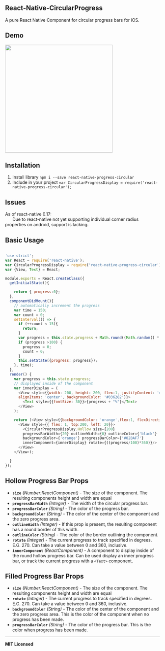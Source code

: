 ## React-Native-CircularProgress
A pure React Native Component for circular progress bars for iOS.

## Demo

<a href="https://github.com/andy9775/React-Native-CircularProgress/blob/master/demo.gif">
<img src="https://github.com/andy9775/React-Native-CircularProgress/raw/master/demo.gif" width="350"></a>

## Installation
1. Install library `npm i --save react-native-progress-circular`
2. Include in your project `var CircularProgressDisplay = require('react-native-progress-circular');`

## Issues
As of react-native 0.17:<br>
&nbsp;&nbsp;&nbsp;&nbsp;&nbsp;&nbsp;Due to react-native not yet supporting individual corner radius properties on android, support is lacking.

## Basic Usage

```javascript

'use strict';
var React = require('react-native');
var CircularProgressDisplay = require('react-native-progress-circular');
var {View, Text} = React;

module.exports = React.createClass({
  getInitialState(){

    return { progress:0};
  },
  componentDidMount(){
    // automatically increment the progress
    var time = 150;
    var count = 0;
    setInterval(() => {
      if (++count < 15){
        return;
      }
      var progress = this.state.progress + Math.round((Math.random() * 4));
      if (progress >100) {
        progress = 0;
        count = 0;
      }
      this.setState({progress: progress});
    }, time);
  },
  render() {
    var progress = this.state.progress;
    // displayed inside of the component
    var innerDisplay = (
      <View style={{width: 200, height: 200, flex:1, justifyContent: 'center',
      alignItems: 'center', backgroundColor: '#036282'}}>
        <Text style={{fontSize: 30}}>{progress + "%"}</Text>
      </View>
    );

    return (<View style={{backgroundColor: 'orange',flex:1, flexDirection: 'row'}}>
      <View style={{ flex: 1, top:200, left: 20}}>
        <CircularProgressDisplay.Hollow size={200}
        progressBarWidth={20} outlineWidth={0} outlineColor={'black'}
        backgroundColor={'orange'} progressBarColor={'#02BAF7'}
        innerComponent={innerDisplay} rotate={((progress/100)*360)}/>
      </View>
    </View>);

  }
});
```

## Hollow Progress Bar Props
- **`size`** _(Number:ReactComponent)_ - The size of the component. The resulting components height and width
are equal
- **`progressBarWidth`** _(Integer)_ - The width of the circular progress bar.
- **`progressBarColor`** _(String)_ - The color of the progress bar.
- **`backgroundColor`** _(String)_ - The color of the center of the component and the zero progress area.
- **`outlineWidth`** _(Integer)_ - If this prop is present, the resulting component has a round border of this width.
- **`outlineColor`** _(String)_ - The color of the border outlining the component.
- **`rotate`** _(Integer)_ - The current progress to track specified in degrees. E.G. 270. Can take a value between 0
and 360, inclusive.
- **`innerComponent`** _(ReactComponent)_ - A component to display inside of the round hollow progress bar. Can be used
display an inner progress bar, or track the current progress with a `<Text>` component.

## Filled Progress Bar Props
- **`size`** _(Number:ReactComponent)_ - The size of the component. The resulting components height and width
are equal
- **`rotate`** _(Integer)_ - The current progress to track specified in degrees. E.G. 270. Can take a value between 0
and 360, inclusive.
- **`backgroundColor`** _(String)_ - The color of the center of the component and the zero progress area. This is the color
of the component when no progress has been made.
- **`progressBarColor`** _(String)_ - The color of the progress bar. This is the color when progress has been made.

---

**MIT Licensed**
